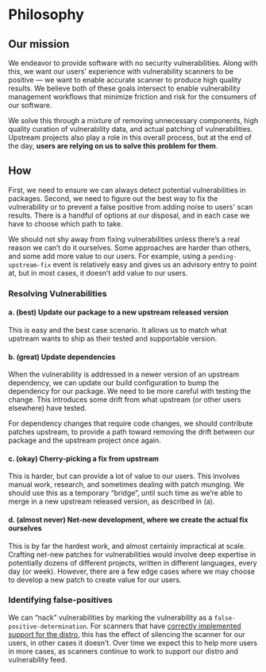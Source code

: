 # Philosophy

## Our mission

We endeavor to provide software with no security vulnerabilities. Along with this, we want our users' experience with vulnerability scanners to be positive — we want to enable accurate scanner to produce high quality results. We believe both of these goals intersect to enable vulnerability management workflows that minimize friction and risk for the consumers of our software.

We solve this through a mixture of removing unnecessary components, high quality curation of vulnerability data, and actual patching of vulnerabilities. Upstream projects also play a role in this overall process, but at the end of the day, **users are relying on us to solve this problem for them**.

## How

First, we need to ensure we can always detect potential vulnerabilities in packages. Second, we need to figure out the best way to fix the vulnerability or to prevent a false positive from adding noise to users' scan results. There is a handful of options at our disposal, and in each case we have to choose which path to take.

We should not shy away from fixing vulnerabilities unless there’s a real reason we can’t do it ourselves. Some approaches are harder than others, and some add more value to our users. For example, using a `pending-upstream-fix` event is relatively easy and gives us an advisory entry to point at, but in most cases, it doesn’t add value to our users.

### Resolving Vulnerabilities

#### a. (best) Update our package to a new upstream released version

This is easy and the best case scenario. It allows us to match what upstream wants to ship as their tested and supportable version.

#### b. (great) Update dependencies

When the vulnerability is addressed in a newer version of an upstream dependency, we can update our build configuration to bump the dependency for our package. We need to be more careful with testing the change. This introduces some drift from what upstream (or other users elsewhere) have tested.

For dependency changes that require code changes, we should contribute patches upstream, to provide a path toward removing the drift between our package and the upstream project once again.

#### c. (okay) Cherry-picking a fix from upstream

This is harder, but can provide a lot of value to our users. This involves manual work, research, and sometimes dealing with patch munging. We should use this as a temporary “bridge”, until such time as we’re able to merge in a new upstream released version, as described in (a).

#### d. (almost never) Net-new development, where we create the actual fix ourselves

This is by far the hardest work, and almost certainly impractical at scale. Crafting net-new patches for vulnerabilities would involve deep expertise in potentially dozens of different projects, written in different languages, every day (or week). However, there are a few edge cases where we may choose to develop a new patch to create value for our users.

### Identifying false-positives

We can “nack” vulnerabilities by marking the vulnerability as a `false-positive-determination`. For scanners that have [correctly implemented support for the distro](https://github.com/chainguard-dev/vulnerability-scanner-support/blob/main/docs/scanning_implementation.md), this has the effect of silencing the scanner for our users, in other cases it doesn’t. Over time we expect this to help more users in more cases, as scanners continue to work to support our distro and vulnerability feed.
